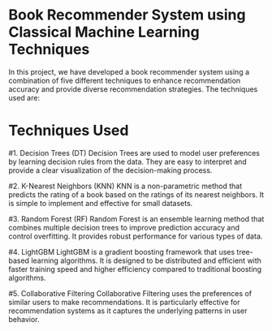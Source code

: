 # Book Recommender System using Classical Machine Learning Techniques
In this project, we have developed a book recommender system using a combination of five different techniques to enhance recommendation accuracy and provide diverse recommendation strategies. The techniques used are:


# Techniques Used
#1. Decision Trees (DT)
Decision Trees are used to model user preferences by learning decision rules from the data. They are easy to interpret and provide a clear visualization of the decision-making process.

#2. K-Nearest Neighbors (KNN)
KNN is a non-parametric method that predicts the rating of a book based on the ratings of its nearest neighbors. It is simple to implement and effective for small datasets.

#3. Random Forest (RF)
Random Forest is an ensemble learning method that combines multiple decision trees to improve prediction accuracy and control overfitting. It provides robust performance for various types of data.

#4. LightGBM
LightGBM is a gradient boosting framework that uses tree-based learning algorithms. It is designed to be distributed and efficient with faster training speed and higher efficiency compared to traditional boosting algorithms.

#5. Collaborative Filtering
Collaborative Filtering uses the preferences of similar users to make recommendations. It is particularly effective for recommendation systems as it captures the underlying patterns in user behavior.
